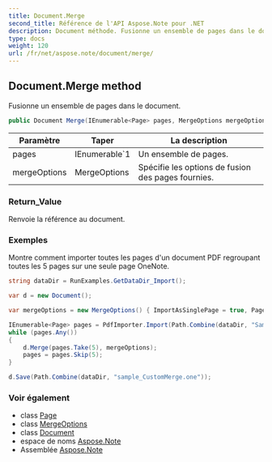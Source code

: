 ```yaml
---
title: Document.Merge
second_title: Référence de l'API Aspose.Note pour .NET
description: Document méthode. Fusionne un ensemble de pages dans le document.
type: docs
weight: 120
url: /fr/net/aspose.note/document/merge/
---
```

## Document.Merge method

Fusionne un ensemble de pages dans le document.

```csharp
public Document Merge(IEnumerable<Page> pages, MergeOptions mergeOptions = null)
```

| Paramètre | Taper | La description |
| --- | --- | --- |
| pages | IEnumerable`1 | Un ensemble de pages. |
| mergeOptions | MergeOptions | Spécifie les options de fusion des pages fournies. |

### Return_Value

Renvoie la référence au document.

### Exemples

Montre comment importer toutes les pages d'un document PDF regroupant toutes les 5 pages sur une seule page OneNote.

```csharp
string dataDir = RunExamples.GetDataDir_Import();

var d = new Document();

var mergeOptions = new MergeOptions() { ImportAsSinglePage = true, PageSpacing = 100 };

IEnumerable<Page> pages = PdfImporter.Import(Path.Combine(dataDir, "SampleGrouping.pdf"));
while (pages.Any())
{
    d.Merge(pages.Take(5), mergeOptions);
    pages = pages.Skip(5);
}

d.Save(Path.Combine(dataDir, "sample_CustomMerge.one"));
```

### Voir également

* class [Page](../../page/)
* class [MergeOptions](../../mergeoptions/)
* class [Document](../)
* espace de noms [Aspose.Note](../../document/)
* Assemblée [Aspose.Note](../../../)


